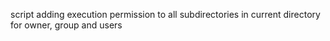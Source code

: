 script adding execution permission to all subdirectories in current directory for owner, group and users
